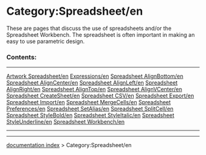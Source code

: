 # Category:Spreadsheet/en
These are pages that discuss the use of spreadsheets and/or the Spreadsheet Workbench. The spreadsheet is often important in making an easy to use parametric design.

### Contents:

  --------------------------------------------------------------------------- ----------------------------------------------------------------------- ---------------------------------------------------------------------
  [Artwork Spreadsheet/en](Artwork_Spreadsheet/en.md)                 [Expressions/en](Expressions/en.md)                             [Spreadsheet AlignBottom/en](Spreadsheet_AlignBottom/en.md)
  [Spreadsheet AlignCenter/en](Spreadsheet_AlignCenter/en.md)         [Spreadsheet AlignLeft/en](Spreadsheet_AlignLeft/en.md)         [Spreadsheet AlignRight/en](Spreadsheet_AlignRight/en.md)
  [Spreadsheet AlignTop/en](Spreadsheet_AlignTop/en.md)               [Spreadsheet AlignVCenter/en](Spreadsheet_AlignVCenter/en.md)   [Spreadsheet CreateSheet/en](Spreadsheet_CreateSheet/en.md)
  [Spreadsheet CSV/en](Spreadsheet_CSV/en.md)                         [Spreadsheet Export/en](Spreadsheet_Export/en.md)               [Spreadsheet Import/en](Spreadsheet_Import/en.md)
  [Spreadsheet MergeCells/en](Spreadsheet_MergeCells/en.md)           [Spreadsheet Preferences/en](Spreadsheet_Preferences/en.md)     [Spreadsheet SetAlias/en](Spreadsheet_SetAlias/en.md)
  [Spreadsheet SplitCell/en](Spreadsheet_SplitCell/en.md)             [Spreadsheet StyleBold/en](Spreadsheet_StyleBold/en.md)         [Spreadsheet StyleItalic/en](Spreadsheet_StyleItalic/en.md)
  [Spreadsheet StyleUnderline/en](Spreadsheet_StyleUnderline/en.md)   [Spreadsheet Workbench/en](Spreadsheet_Workbench/en.md)         
  --------------------------------------------------------------------------- ----------------------------------------------------------------------- ---------------------------------------------------------------------

---
[documentation index](../README.md) > Category:Spreadsheet/en
